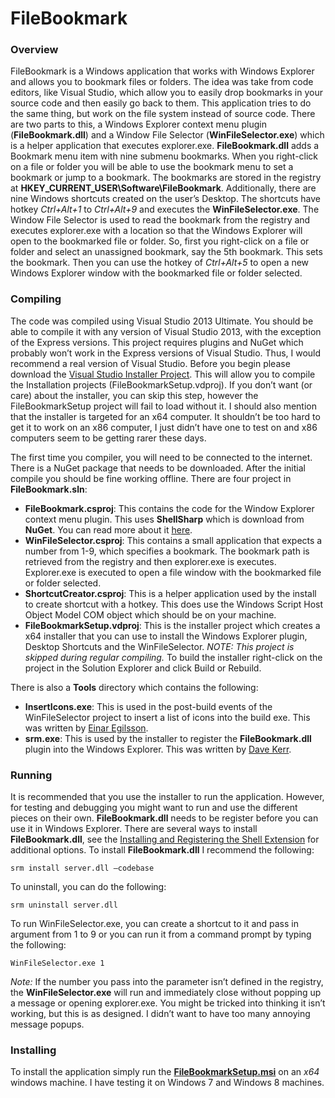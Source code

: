 FileBookmark
============

### Overview
FileBookmark is a Windows application that works with Windows Explorer and allows you to bookmark files or folders. The idea was take from code editors, like Visual Studio, which allow you to easily drop bookmarks in your source code and then easily go back to them. This application tries to do the same thing, but work on the file system instead of source code. 
There are two parts to this, a Windows Explorer context menu plugin (**FileBookmark.dll**) and a Window File Selector (**WinFileSelector.exe**) which is a helper application that executes explorer.exe. **FileBookmark.dll** adds a Bookmark menu item with nine submenu bookmarks. When you right-click on a file or folder you will be able to use the bookmark menu to set a bookmark or jump to a bookmark. The bookmarks are stored in the registry at **HKEY_CURRENT_USER\Software\FileBookmark**. Additionally, there are nine Windows shortcuts created on the user’s Desktop. The shortcuts have hotkey *Ctrl+Alt+1* to *Ctrl+Alt+9* and executes the **WinFileSelector.exe**. The Window File Selector is used to read the bookmark from the registry and executes explorer.exe with a location so that the Windows Explorer will open to the bookmarked file or folder. So, first you right-click on a file or folder and select an unassigned bookmark, say the 5th bookmark. This sets the bookmark. Then you can use the hotkey of *Ctrl+Alt+5* to open a new Windows Explorer window with the bookmarked file or folder selected. 

### Compiling
The code was compiled using Visual Studio 2013 Ultimate. You should be able to compile it with any version of Visual Studio 2013, with the exception of the Express versions. This project requires plugins and NuGet which probably won’t work in the Express versions of Visual Studio. Thus, I would recommend a real version of Visual Studio. 
Before you begin please download the [Visual Studio Installer Project](https://visualstudiogallery.msdn.microsoft.com/9abe329c-9bba-44a1-be59-0fbf6151054d). This will allow you to compile the Installation projects (FileBookmarkSetup.vdproj). If you don’t want (or care) about the installer, you can skip this step, however the FileBookmarkSetup project will fail to load without it. I should also mention that the installer is targeted for an x64 computer. It shouldn’t be too hard to get it to work on an x86 computer, I just didn’t have one to test on and x86 computers seem to be getting rarer these days.     

The first time you compiler, you will need to be connected to the internet. There is a NuGet package that needs to be downloaded. After the initial compile you should be fine working offline.
There are four project in **FileBookmark.sln**:
-   **FileBookmark.csproj**: This contains the code for the Window Explorer context menu plugin. This uses **ShellSharp** which is download from **NuGet**. You can read more about it [here](http://www.codeproject.com/Articles/512956/NET-Shell-Extensions-Shell-Context-Menus).
-   **WinFileSelector.csproj**: This contains a small application that expects a number from 1-9, which specifies a bookmark. The bookmark path is retrieved from the registry and then explorer.exe is executes. Explorer.exe is executed to open a file window with the bookmarked file or folder selected.
-   **ShortcutCreator.csproj**: This is a helper application used by the install to create shortcut with a hotkey. This does use the Windows Script Host Object Model COM object which should be on your machine. 
-   **FileBookmarkSetup.vdproj**: This is the installer project which creates a x64 installer that you can use to install the Windows Explorer plugin, Desktop Shortcuts and the WinFileSelector. *NOTE: This project is skipped during regular compiling.* To build the installer right-click on the project in the Solution Explorer and click Build or Rebuild.

There is also a **Tools** directory which contains the following:
-   **InsertIcons.exe**: This is used in the post-build events of the WinFileSelector project to insert a list of icons into the build exe. This was written by [Einar Egilsson](http://stackoverflow.com/questions/8913018/adding-multiple-icons-win32-resource-to-net-application).
-   **srm.exe**: This is used by the installer to register the **FileBookmark.dll** plugin into the Windows Explorer. This was written by [Dave Kerr](http://www.codeproject.com/Articles/653780/NET-Shell-Extensions-Deploying-SharpShell-Servers).
 
### Running
It is recommended that you use the installer to run the application. However, for testing and debugging you might want to run and use the different pieces on their own.
**FileBookmark.dll** needs to be register before you can use it in Windows Explorer. There are several ways to install **FileBookmark.dll**, see the [Installing and Registering the Shell Extension](http://www.codeproject.com/Articles/512956/NET-Shell-Extensions-Shell-Context-Menus) for additional options. To install **FileBookmark.dll** I recommend the following: 

    srm install server.dll –codebase

To uninstall, you can do the following:

    srm uninstall server.dll

To run WinFileSelector.exe, you can create a shortcut to it and pass in argument from 1 to 9 or you can run it from a command prompt by typing the following:

    WinFileSelector.exe 1
 
*Note:* If the number you pass into the parameter isn’t defined in the registry, the **WinFileSelector.exe** will run and immediately close without popping up a message or opening explorer.exe. You might be tricked into thinking it isn’t working, but this is as designed. I didn’t want to have too many annoying message popups.

### Installing
To install the application simply run the **[FileBookmarkSetup.msi](https://github.com/rtodosic/FileBookmark/blob/master/bin/FileBookmarkSetup.msi)** on an *x64* windows machine. I have testing it on Windows 7 and Windows 8 machines.

